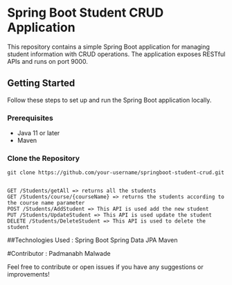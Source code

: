 # Spring Boot Student CRUD Application

This repository contains a simple Spring Boot application for managing student information with CRUD operations. The application exposes RESTful APIs and runs on port 9000.

## Getting Started

Follow these steps to set up and run the Spring Boot application locally.

### Prerequisites

- Java 11 or later
- Maven

### Clone the Repository

```
git clone https://github.com/your-username/springboot-student-crud.git


GET /Students/getAll => returns all the students
GET /Students/course/{courseName} => returns the students according to the course name parameter
POST /Students/AddStudent => This API is used add the new student
PUT /Students/UpdateStudent => This API is used update the student
DELETE /Students/DeleteStudent => This API is used to delete the student
```
##Technologies Used :
Spring Boot
Spring Data JPA
Maven

#Contributor :
Padmanabh Malwade

Feel free to contribute or open issues if you have any suggestions or improvements!

